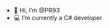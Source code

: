 - 👋 Hi, I’m @PR93
- :computer: I’m currently a C# developer 
  
  
    
  
     
   
       
  
  
 
   
 
